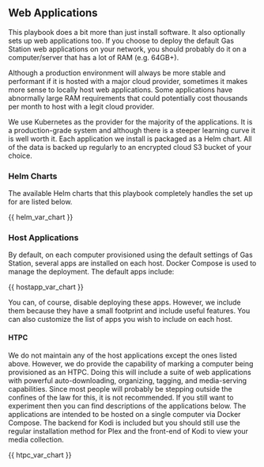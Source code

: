 ## Web Applications

This playbook does a bit more than just install software. It also optionally sets up web applications too. If you choose to deploy the default Gas Station web applications on your network, you should probably do it on a computer/server that has a lot of RAM (e.g. 64GB+).

Although a production environment will always be more stable and performant if it is hosted with a major cloud provider, sometimes it makes more sense to locally host web applications. Some applications have abnormally large RAM requirements that could potentially cost thousands per month to host with a legit cloud provider.

We use Kubernetes as the provider for the majority of the applications. It is a production-grade system and although there is a steeper learning curve it is well worth it. Each application we install is packaged as a Helm chart. All of the data is backed up regularly to an encrypted cloud S3 bucket of your choice.

### Helm Charts

The available Helm charts that this playbook completely handles the set up for are listed below.

{{ helm_var_chart }}

### Host Applications

By default, on each computer provisioned using the default settings of Gas Station, several apps are installed on each host. Docker Compose is used to manage the deployment. The default apps include:

{{ hostapp_var_chart }}

You can, of course, disable deploying these apps. However, we include them because they have a small footprint and include useful features. You can also customize the list of apps you wish to include on each host.

#### HTPC

We do not maintain any of the host applications except the ones listed above. However, we do provide the capability of marking a computer being provisioned as an HTPC. Doing this will include a suite of web applications with powerful auto-downloading, organizing, tagging, and media-serving capabilities. Since most people will probably be stepping outside the confines of the law for this, it is not recommended. If you still want to experiment then you can find descriptions of the applications below. The applications are intended to be hosted on a single computer via Docker Compose. The backend for Kodi is included but you should still use the regular installation method for Plex and the front-end of Kodi to view your media collection.

{{ htpc_var_chart }}
